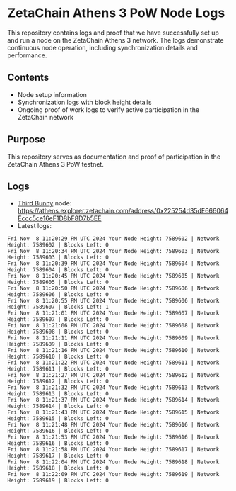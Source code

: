 # ZetaChain Athens 3 PoW Node Logs
This repository contains logs and proof that we have successfully set up and run a node on the ZetaChain Athens 3 network. The logs demonstrate continuous node operation, including synchronization details and performance.

## Contents
- Node setup information
- Synchronization logs with block height details
- Ongoing proof of work logs to verify active participation in the ZetaChain network

## Purpose
This repository serves as documentation and proof of participation in the ZetaChain Athens 3 PoW testnet.

## Logs

- [Third Bunny](https://thirdbunny.xyz/) node: https://athens.explorer.zetachain.com/address/0x225254d35dE666064Eccc5ce16eF1D8bF8D7b5EE
- Latest logs:
```
Fri Nov  8 11:20:29 PM UTC 2024 Your Node Height: 7589602 | Network Height: 7589602 | Blocks Left: 0
Fri Nov  8 11:20:34 PM UTC 2024 Your Node Height: 7589603 | Network Height: 7589603 | Blocks Left: 0
Fri Nov  8 11:20:39 PM UTC 2024 Your Node Height: 7589604 | Network Height: 7589604 | Blocks Left: 0
Fri Nov  8 11:20:45 PM UTC 2024 Your Node Height: 7589605 | Network Height: 7589605 | Blocks Left: 0
Fri Nov  8 11:20:50 PM UTC 2024 Your Node Height: 7589606 | Network Height: 7589606 | Blocks Left: 0
Fri Nov  8 11:20:55 PM UTC 2024 Your Node Height: 7589606 | Network Height: 7589607 | Blocks Left: 1
Fri Nov  8 11:21:01 PM UTC 2024 Your Node Height: 7589607 | Network Height: 7589607 | Blocks Left: 0
Fri Nov  8 11:21:06 PM UTC 2024 Your Node Height: 7589608 | Network Height: 7589608 | Blocks Left: 0
Fri Nov  8 11:21:11 PM UTC 2024 Your Node Height: 7589609 | Network Height: 7589609 | Blocks Left: 0
Fri Nov  8 11:21:16 PM UTC 2024 Your Node Height: 7589610 | Network Height: 7589610 | Blocks Left: 0
Fri Nov  8 11:21:22 PM UTC 2024 Your Node Height: 7589611 | Network Height: 7589611 | Blocks Left: 0
Fri Nov  8 11:21:27 PM UTC 2024 Your Node Height: 7589612 | Network Height: 7589612 | Blocks Left: 0
Fri Nov  8 11:21:32 PM UTC 2024 Your Node Height: 7589613 | Network Height: 7589613 | Blocks Left: 0
Fri Nov  8 11:21:37 PM UTC 2024 Your Node Height: 7589614 | Network Height: 7589614 | Blocks Left: 0
Fri Nov  8 11:21:43 PM UTC 2024 Your Node Height: 7589615 | Network Height: 7589615 | Blocks Left: 0
Fri Nov  8 11:21:48 PM UTC 2024 Your Node Height: 7589616 | Network Height: 7589616 | Blocks Left: 0
Fri Nov  8 11:21:53 PM UTC 2024 Your Node Height: 7589616 | Network Height: 7589616 | Blocks Left: 0
Fri Nov  8 11:21:58 PM UTC 2024 Your Node Height: 7589617 | Network Height: 7589617 | Blocks Left: 0
Fri Nov  8 11:22:04 PM UTC 2024 Your Node Height: 7589618 | Network Height: 7589618 | Blocks Left: 0
Fri Nov  8 11:22:09 PM UTC 2024 Your Node Height: 7589619 | Network Height: 7589619 | Blocks Left: 0
```
